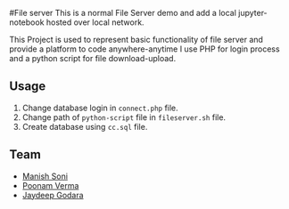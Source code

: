 #File server
This is a normal File Server demo and add a local jupyter-notebook hosted over local network.

This Project is used to represent basic functionality of file server and provide a platform to code anywhere-anytime
I use PHP for login process and a python script for file download-upload.

## Usage
1. Change database login in `connect.php` file.
2. Change path of `python-script` file in `fileserver.sh` file.
3. Create database using `cc.sql` file.

## Team
* [Manish Soni](https://www.linkedin.com/in/manisomanish/)
* [Poonam Verma](https://www.linkedin.com/in/poonam-verma-319bb6151/)
* [Jaydeep Godara](https://www.linkedin.com/in/jaydeep-godara/)
